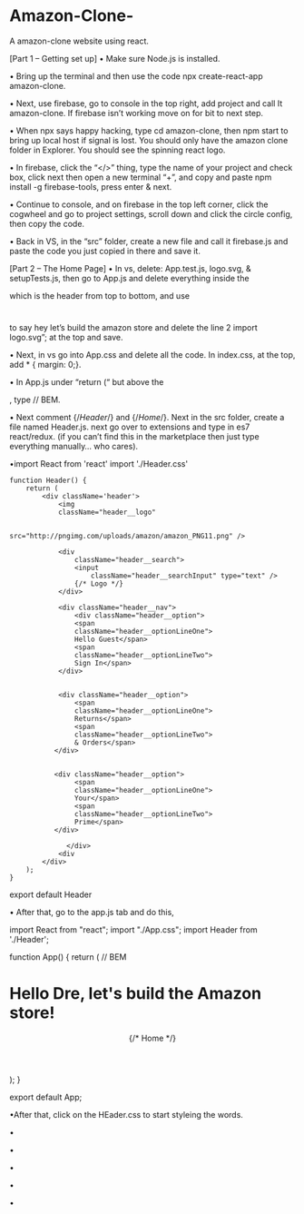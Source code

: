 # Amazon-Clone-
A amazon-clone website using react. 

[Part 1 – Getting set up]
•	Make sure Node.js is installed.

•	Bring up the terminal and then use the code npx create-react-app amazon-clone.

•	Next, use firebase, go to console in the top right, add project and call It amazon-clone. 
If firebase isn’t working move on for bit to next step.

•	When npx says happy hacking, type cd amazon-clone, then npm start to bring up local host if signal is lost.
You should only have the amazon clone folder in Explorer. You should see the spinning react logo.

•	In firebase, click the “</>” thing, type the name of your project and check box, 
click next then open a new terminal “+”, and copy and paste npm install -g firebase-tools, press enter & next.

•	Continue to console, and on firebase in the top left corner, click the cogwheel and go to project settings, 
scroll down and click the circle config, then copy the code.

•	Back in VS, in the “src” folder, create a new file and call it firebase.js
and paste the code you just copied in there and save it. 


[Part 2 – The Home Page]
•	In vs, delete: App.test.js, logo.svg, & setupTests.js, 
then go to App.js and delete everything inside the <div> which is the header from top to bottom,
and use <h1></h1> to say hey let’s build the amazon store and delete the line 2 import logo.svg”; at the top and save.

•	Next, in vs go into App.css and delete all the code. In index.css, at the top, add * { margin: 0;}. 

•	In App.js under “return (“ but above the <div classname=”app”>,  type // BEM.

•	Next comment {/*Header*/} and {/*Home*/}. Next in the src folder, create a file named Header.js. 
next go over to extensions and type in es7 react/redux. 
(if you can’t find this in the marketplace then just type everything manually… who cares). 

•import React from 'react'
import './Header.css'

    function Header() {
        return (
            <div className='header'>
                <img
                className="header__logo"

                    src="http://pngimg.com/uploads/amazon/amazon_PNG11.png" />

                <div
                    className="header__search">
                    <input
                        className="header__searchInput" type="text" />
                    {/* Logo */}
                </div>

                <div className="header__nav">
                    <div className="header__option">
                    <span
                    className="header__optionLineOne">
                    Hello Guest</span>
                    <span
                    className="header__optionLineTwo">
                    Sign In</span>
                </div>


                <div className="header__option">
                    <span
                    className="header__optionLineOne">
                    Returns</span>
                    <span
                    className="header__optionLineTwo">
                    & Orders</span>
               </div>


               <div className="header__option">
                    <span
                    className="header__optionLineOne">
                    Your</span>
                    <span
                    className="header__optionLineTwo">
                    Prime</span>
               </div>
                  
                  </div>
                <div
            </div> 
        );
    }

export default Header


• After that, go to the app.js tab and do this,

import React from "react";
import "./App.css";
import Header from './Header';

function App() {
    return (
        // BEM
    <div className="App">
          <h1>Hello Dre, let's build the
              Amazon store! </h1>
            <Header />
            {/* Home */}
    </div>
  );
}

export default App;

•After that, click on the HEader.css to start styleing the words.

•

•

•

•

•



